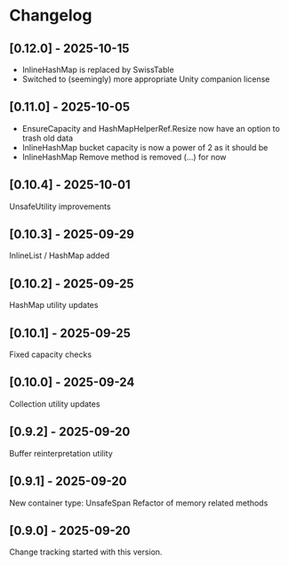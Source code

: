 # Changelog

## [0.12.0] - 2025-10-15

* InlineHashMap is replaced by SwissTable
* Switched to (seemingly) more appropriate Unity companion license

## [0.11.0] - 2025-10-05

* EnsureCapacity and HashMapHelperRef.Resize now have an option to trash old data
* InlineHashMap bucket capacity is now a power of 2 as it should be
* InlineHashMap Remove method is removed (...) for now

## [0.10.4] - 2025-10-01

UnsafeUtility improvements

## [0.10.3] - 2025-09-29

InlineList / HashMap added

## [0.10.2] - 2025-09-25

HashMap utility updates

## [0.10.1] - 2025-09-25

Fixed capacity checks

## [0.10.0] - 2025-09-24

Collection utility updates

## [0.9.2] - 2025-09-20

Buffer reinterpretation utility

## [0.9.1] - 2025-09-20

New container type: UnsafeSpan<T>
Refactor of memory related methods

## [0.9.0] - 2025-09-20

Change tracking started with this version.
